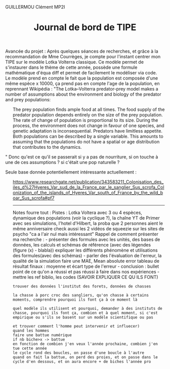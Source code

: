 <!DOCTYPE html>
<html>

<head>
  <meta charset="utf-8">
  <meta name="viewport" content="width=device-width">
  <link href="style.css" rel="stylesheet" type="text/css" />
</head>

<body>
  GUILLERMOU Clément MP2I
  <div style="text-align: center;">
    <h1>
      Journal de bord de TIPE
    </h1>
  </div>
  <br>
  <p>
Avancée du projet :
    Après quelques séances de recherches, et grâce à la recommandation de Mme Courrèges, je compte pour l'instant centrer mon TIPE sur le modèle Lotka Volterra classique.
    Ce modèle permet de s'instaurer dans le thème de cette année, possède une formule mathématique d'équa diff et permet de facilement le modéliser via code.
    <br>
Le modèle prend en compte le fait que la population est composée d'une même espèce x 10000, ça prend pas en compte l'age de la population, en reprennant Wikipédia :
    "The Lotka–Volterra predator-prey model makes a number of assumptions about the environment and biology of the predator and prey populations:
    <ul>The prey population finds ample food at all times.
    The food supply of the predator population depends entirely on the size of the prey population.
    The rate of change of population is proportional to its size.
    During the process, the environment does not change in favour of one species, and genetic adaptation is inconsequential.
    Predators have limitless appetite.
    Both populations can be described by a single variable. This amounts to assuming that the populations do not have a spatial or age distribution that contributes to the dynamics.</ul>"
Donc qu'est ce qu'il se passerait si y a pas de nourriture, si on touche à une de ces assumptions ? si c'était une pop naturelle ?

  Seule base donnée potentiellement intéressante actuellement : <ul> https://www.researchgate.net/publication/343583211_Colonisation_des_iles_d%27Hyeres_Var_sud_de_la_France_par_le_sanglier_Sus_scrofa_Colonization_of_the_islands_of_Hyeres_Var_south_of_France_by_the_wild_boar_Sus_scrofa#pf7


-------------------------------------------------------------------
    
Notes fourre tout :
    Pistes : Lotka Voltera avec 3 ou 4 espèces, dynamique des populations (voir la cyclique ?), la chaîne YT de Primer
    avec ses simulations, l'hotel d'Hilbert, la proba que 2 personnes aient le même anniversaire
    check aussi les 2 vidéos de squeezie sur les sites de psycho "ca a l'air nul mais intéressant"
    Rappel de comment présenter ma recherche :
    - présenter des formules avec les unités, des bases de données, les calculs et schémas de référence (avec des légendes
    (figure (x) - blabla)) expliquer les différents phénomène et utilisations des formules(avec des schémas)
    - parler des l'évaluation de l'erreur, la qualité de la simulation faire une MAE, Mean absolute error
    tableau de résultat finaux : moyenne et écart type de l'erreur
    - conclusion : bullet point de ce qu'on a réussi et pas réussi à faire dans nos expériences
    - mettre les ref biblio, les codes (SAVOIR EXPLIQUER CE QU ILS FONT) 

    

    trouver des données l'institut des forets, données de chasses

    la chasse à porc croc des sangliers, qu'on chasse à certains moments, comprendre pourquoi ils font ça à ce moment là

    quel modèle ils utilisent et pourquoi, demander à des instituts de chasse, pourquoi ils font ça, combien et à quel moment, si c'est empirique ou s'ils se basent sur un modèle scientifique ou pas

    et trouver comment l'homme peut intervenir et influecer)
    quand les hommes 
    faire une battue numérique
    if nb biche>x -> battue
    en fonction de combien j'en veux l'année prochaine, combien j'en tue cette année
    le cycle rond des boucles, on passe d'une boucle à l'autre
    quand on fait la battue, on perd des proies, et on passe dans le cycle d'en dessous, et on aura encore + de biches l'année pro

  </p>
</body>

</html>
